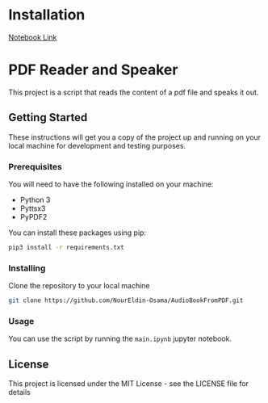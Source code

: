 # Installation

[Notebook Link](main.ipynb)

# PDF Reader and Speaker

This project is a script that reads the content of a pdf file and speaks it out.

## Getting Started

These instructions will get you a copy of the project up and running on your local machine for development and testing purposes.

### Prerequisites

You will need to have the following installed on your machine:
- Python 3
- Pyttsx3
- PyPDF2

You can install these packages using pip:
```bash
pip3 install -r requirements.txt
```

### Installing

Clone the repository to your local machine

```bash
git clone https://github.com/NourEldin-Osama/AudioBookFromPDF.git
```

### Usage

You can use the script by running the ```main.ipynb``` jupyter notebook.

## License

This project is licensed under the MIT License - see the LICENSE file for details